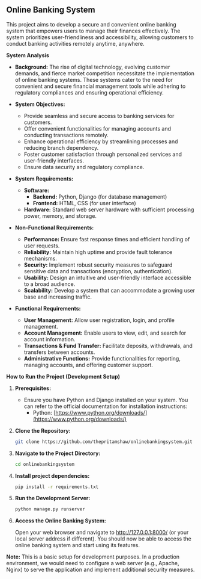 ## Online Banking System

This project aims to develop a secure and convenient online banking system that empowers users to manage their finances effectively. The system prioritizes user-friendliness and accessibility, allowing customers to conduct banking activities remotely anytime, anywhere.

**System Analysis**

* **Background:** The rise of digital technology, evolving customer demands, and fierce market competition necessitate the implementation of online banking systems. These systems cater to the need for convenient and secure financial management tools while adhering to regulatory compliances and ensuring operational efficiency.

* **System Objectives:**

    * Provide seamless and secure access to banking services for customers.
    * Offer convenient functionalities for managing accounts and conducting transactions remotely.
    * Enhance operational efficiency by streamlining processes and reducing branch dependency.
    * Foster customer satisfaction through personalized services and user-friendly interfaces.
    * Ensure data security and regulatory compliance.

* **System Requirements:**

    * **Software:**
        * **Backend:** Python, Django (for database management)
        * **Frontend:** HTML, CSS (for user interface)
    * **Hardware:** Standard web server hardware with sufficient processing power, memory, and storage.

* **Non-Functional Requirements:**

    * **Performance:** Ensure fast response times and efficient handling of user requests.
    * **Reliability:** Maintain high uptime and provide fault tolerance mechanisms.
    * **Security:** Implement robust security measures to safeguard sensitive data and transactions (encryption, authentication).
    * **Usability:** Design an intuitive and user-friendly interface accessible to a broad audience.
    * **Scalability:** Develop a system that can accommodate a growing user base and increasing traffic.

* **Functional Requirements:**

    * **User Management:** Allow user registration, login, and profile management.
    * **Account Management:** Enable users to view, edit, and search for account information.
    * **Transactions & Fund Transfer:** Facilitate deposits, withdrawals, and transfers between accounts.
    * **Administrative Functions:** Provide functionalities for reporting, managing accounts, and offering customer support.

**How to Run the Project (Development Setup)**

1. **Prerequisites:**
    * Ensure you have Python and Django installed on your system. You can refer to the official documentation for installation instructions:
        * Python: [https://www.python.org/downloads/](https://www.python.org/downloads/)

2. **Clone the Repository:**

    ```bash
    git clone https://github.com/thepritamshaw/onlinebankingsystem.git
    ```

3. **Navigate to the Project Directory:**

    ```bash
    cd onlinebankingsystem
    ```

4. **Install project dependencies:**

    ```bash
    pip install -r requirements.txt
    ```

5. **Run the Development Server:**

    ```bash
    python manage.py runserver
    ```

6. **Access the Online Banking System:**

    Open your web browser and navigate to http://127.0.0.1:8000/ (or your local server address if different). You should now be able to access the online banking system and start using its features.

**Note:** This is a basic setup for development purposes. In a production environment, we would need to configure a web server (e.g., Apache, Nginx) to serve the application and implement additional security measures.
